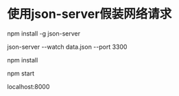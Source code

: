 
# 使用json-server假装网络请求
npm install -g json-server

json-server --watch data.json --port 3300

npm install

npm start

localhost:8000
```
